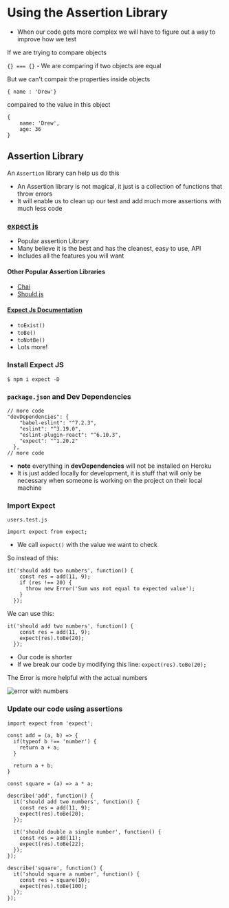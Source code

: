 # Using the Assertion Library
* When our code gets more complex we will have to figure out a way to improve how we test

If we are trying to compare objects

`{} === {}` - We are comparing if two objects are equal

But we can't  compair the properties inside objects

```
{ name : 'Drew'}
```

compaired to the value in this object

```
{
    name: 'Drew',
    age: 36
}
```

## Assertion Library
An `Assertion` library can help us do this

* An Assertion library is not magical, it just is a collection of functions that throw errors
* It will enable us to clean up our test and add much more assertions with much less code

### [expect js](https://github.com/mjackson/expect)
* Popular assertion Library
* Many believe it is the best and has the cleanest, easy to use, API
* Includes all the features you will want

#### Other Popular Assertion Libraries
* [Chai](http://chaijs.com/)
* [Should.js](https://shouldjs.github.io/)

#### [Expect Js Documentation](https://github.com/mjackson/expect)
* `toExist()`
* `toBe()`
* `toNotBe()`
* Lots more!

### Install Expect JS
`$ npm i expect -D`

### `package.json` and Dev Dependencies
```
// more code
"devDependencies": {
    "babel-eslint": "^7.2.3",
    "eslint": "^3.19.0",
    "eslint-plugin-react": "^6.10.3",
    "expect": "^1.20.2"
  },
// more code
```

* **note** everything in **devDependencies** will not be installed on Heroku
* It is just added locally for development, it is stuff that will only be necessary when someone is working on the project on their local machine

### Import Expect
`users.test.js`

```
import expect from expect;
```

* We call `expect()` with the value we want to check

So instead of this:

```
it('should add two numbers', function() {
    const res = add(11, 9);
    if (res !== 20) {
      throw new Error('Sum was not equal to expected value');
    }
  });
```

We can use this:

```
it('should add two numbers', function() {
    const res = add(11, 9);
    expect(res).toBe(20);
  });
```

* Our code is shorter
* If we break our code by modifying this line: `expect(res).toBe(20);`

The Error is more helpful with the actual numbers

![error with numbers](https://i.imgur.com/3J3McTW.png)

### Update our code using assertions

```
import expect from 'expect';

const add = (a, b) => {
  if(typeof b !== 'number') {
    return a + a;
  }

  return a + b;
}

const square = (a) => a * a;

describe('add', function() {
  it('should add two numbers', function() {
    const res = add(11, 9);
    expect(res).toBe(20);
  });

  it('should double a single number', function() {
    const res = add(11);
    expect(res).toBe(22);
  });
});

describe('square', function() {
  it('should square a number', function() {
    const res = square(10);
    expect(res).toBe(100);
  });
});
```
